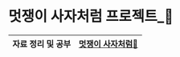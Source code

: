 # 멋쟁이 사자처럼 프로젝트_🦁
| 자료 정리 및 공부 | [멋쟁이 사자처럼🦁](notion://www.notion.so/7a91a1768ae6460abcd43b006d0eb205)  |
| --- | --- |
